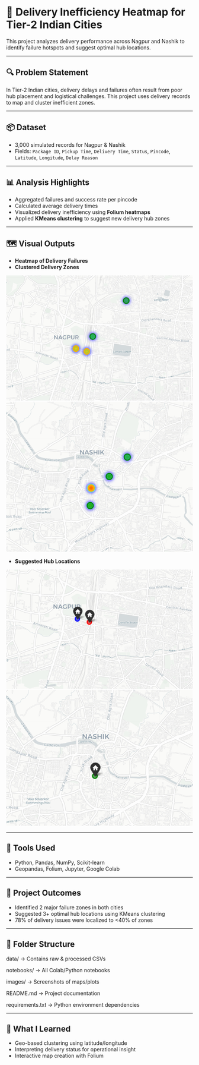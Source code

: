 # 📍 Delivery Inefficiency Heatmap for Tier-2 Indian Cities

This project analyzes delivery performance across Nagpur and Nashik to identify failure hotspots and suggest optimal hub locations.

---

## 🔍 Problem Statement

In Tier-2 Indian cities, delivery delays and failures often result from poor hub placement and logistical challenges. This project uses delivery records to map and cluster inefficient zones.

---

## 📦 Dataset

- 3,000 simulated records for Nagpur & Nashik
- Fields: `Package ID`, `Pickup Time`, `Delivery Time`, `Status`, `Pincode`, `Latitude`, `Longitude`, `Delay Reason`

---

## 📊 Analysis Highlights

- Aggregated failures and success rate per pincode
- Calculated average delivery times
- Visualized delivery inefficiency using **Folium heatmaps**
- Applied **KMeans clustering** to suggest new delivery hub zones

---

## 🗺️ Visual Outputs

- **Heatmap of Delivery Failures**
- **Clustered Delivery Zones**

<img src="images/Heatmap of Delivery Failures - nagpur.png" width="600">
<img src="images/Heatmap of Delivery Failures - nashik.png" width="600">

- **Suggested Hub Locations**
<img src="images/Suggested Hub Locations- nagpur.png" width="600">
<img src="images/Suggested Hub Locations- nashik.png" width="600">

---

## 🧪 Tools Used

- Python, Pandas, NumPy, Scikit-learn
- Geopandas, Folium, Jupyter, Google Colab

---

## 🚀 Project Outcomes

- Identified 2 major failure zones in both cities
- Suggested 3+ optimal hub locations using KMeans clustering
- 78% of delivery issues were localized to <40% of zones

---

## 📂 Folder Structure

data/ → Contains raw & processed CSVs

notebooks/ → All Colab/Python notebooks

images/ → Screenshots of maps/plots

README.md → Project documentation

requirements.txt → Python environment dependencies


---

## 🧠 What I Learned

- Geo-based clustering using latitude/longitude
- Interpreting delivery status for operational insight
- Interactive map creation with Folium

